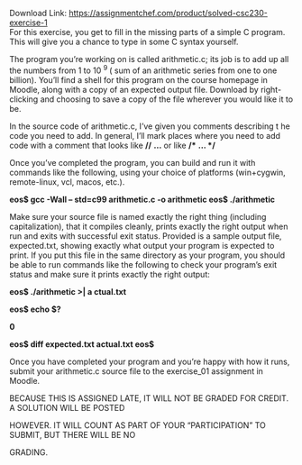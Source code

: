 Download Link: https://assignmentchef.com/product/solved-csc230-exercise-1
<br>
For  this  exercise,  you  get  to  fill  in  the  missing  parts  of  a  simple  C  program.   This  will  give  you  a  chance  to  type  in  some  C  syntax  yourself.

The  program  you’re  working  on  is  called  arithmetic.c;  its  job  is  to  add  up  all  the  numbers  from  1  to  10 <sup>9 </sup>( sum  of  an  arithmetic  series  from  one  to  one  billion).   You’ll  find  a  shell  for  this  program  on  the  course  homepage  in  Moodle,  along  with  a  copy  of  an  expected  output  file.   Download  by  right-clicking  and  choosing  to  save  a  copy  of  the  file  wherever  you  would  like  it  to  be.




In  the  source  code  of  arithmetic.c,  I’ve  given  you  comments  describing t he  code  you  need  to  add.   In  general,  I’ll  mark  places  where  you  need  to  add  code  with  a  comment  that  looks  like <strong>//</strong> <strong>  …</strong>  or   like <strong>/*</strong> <strong>  …  */ </strong>




Once  you’ve  completed  the  program,  you  can  build  and  run  it  with  commands  like  the  following,  using  your  choice  of  platforms  (win+cygwin,  remote-linux,  vcl,  macos,  etc.).

<strong>eos$  gcc  -Wall – std=c99  arithmetic.c  -o  arithmetic  eos$  ./arithmetic  </strong>

Make  sure  your  source  file  is  named  exactly  the  right  thing  (including  capitalization),  that  it  compiles  cleanly,  prints  exactly  the  right  output  when  run  and  exits  with  successful  exit  status.   Provided  is  a  sample  output  file,  expected.txt,  showing  exactly  what  output  your  program  is  expected  to  print.   If  you  put  this  file  in  the  same  directory  as  your  program,  you  should  be  able  to  run  commands  like  the  following  to  check  your  program’s  exit  status  and  make  sure  it  prints  exactly  the  right  output:







<strong>eos$  ./arithmetic  &gt;| a ctual.txt  </strong>

<strong>eos$  echo  $?  </strong>

<strong>0  </strong>

<strong>eos$  diff  expected.txt  actual.txt  eos$   </strong>

Once  you  have  completed  your  program  and  you’re  happy  with  how  it  runs,  submit  your  arithmetic.c  source  file  to  the  exercise_01  assignment  in  Moodle.

BECAUSE  THIS  IS  ASSIGNED  LATE,  IT  WILL  NOT  BE  GRADED  FOR  CREDIT.  A  SOLUTION  WILL  BE  POSTED

HOWEVER.   IT  WILL  COUNT  AS  PART  OF  YOUR  “PARTICIPATION”  TO  SUBMIT,  BUT  THERE  WILL  BE  NO

GRADING.